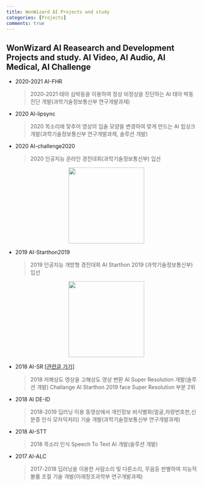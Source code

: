 ```yaml
---
title: WonWizard AI Projects and study
categories: [Projects]
comments: true
---
```


## WonWizard AI Reasearch and Development Projects and study. AI Video, AI Audio, AI Medical, AI Challenge 

* 2020-2021 AI-FHR
  > 2020-2021 태아 심박동을 이용하여 정상 비정상을 진단하는 AI 태아 박동 진단 개발(과학기술정보통신부 연구개발과제)

* 2020 AI-lipsync
  > 2020 목소리에 맞추어 영상의 입술 모양을 변경하여 맞게 만드는 AI 립싱크 개발(과학기술정보통신부 연구개발과제, 솔루션 개발)

* 2020 AI-challenge2020
  > 2020 인공지능 온라인 경진대회(과학기술정보통신부) 입선
    <a href="https://aihub.or.kr/problem_contest/5063">
        <p align="center"><img src="https://aihub.or.kr/sites/default/files/%E1%84%8B%E1%85%B5%E1%86%AB%E1%84%80%E1%85%A9%E1%86%BC%E1%84%8C%E1%85%B5%E1%84%82%E1%85%B3%E1%86%BC%20%E1%84%8B%E1%85%A9%E1%86%AB%E1%84%85%E1%85%A1%E1%84%8B%E1%85%B5%E1%86%AB%20%E1%84%80%E1%85%A7%E1%86%BC%E1%84%8C%E1%85%B5%E1%86%AB%E1%84%83%E1%85%A2%E1%84%92%E1%85%AC.png" width="200px" /></p>
    </a>
        
* 2019 AI-Starthon2019
  > 2019 인공지능 개방형 경진대회 AI Starthon 2019 (과학기술정보통신부) 입선</p>
    <a href="https://aihub.or.kr/problem_contest/1581">
        <p align="center"><img src="https://aihub.or.kr/sites/default/files/65727203_2044158269226065_3294910360426905600_o.jpg" width="200px" /></p>
    </a>

* 2018 AI-SR <a href=https://wonwizard.github.io/2020-01/sr> [관련글 가기] </a>
  > 2018 저해상도 영상을 고해상도 영상 변환 AI Super Resolution 개발(솔루션 개발)
  > Challange AI Starthon 2019 face Super Resolution 부분 2위 

* 2018 AI DE-ID
  > 2018-2019 딥러닝 이용 동영상에서 개인정보 비식별화(얼굴,차량번호판,신분증 인식 모자익처리) 기술 개발(과학기술정보통신부 연구개발과제)

* 2018 AI-STT
  > 2018 목소리 인식 Speech To Text AI 개발(솔루션 개발) 

* 2017 AI-ALC
  > 2017-2018 딥러닝을 이용한 사람소리 및 다른소리, 무음등 판별하여 지능적 볼륨 조절 기술 개발(미래창조과학부 연구개발과제)

